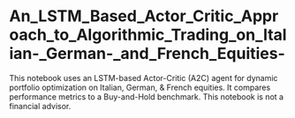 # An_LSTM_Based_Actor_Critic_Approach_to_Algorithmic_Trading_on_Italian-_German-_and_French_Equities-
This notebook uses an LSTM-based Actor-Critic (A2C) agent for dynamic portfolio optimization on Italian, German, &amp; French equities. It compares performance metrics to a Buy-and-Hold benchmark. This notebook is not a financial advisor.
